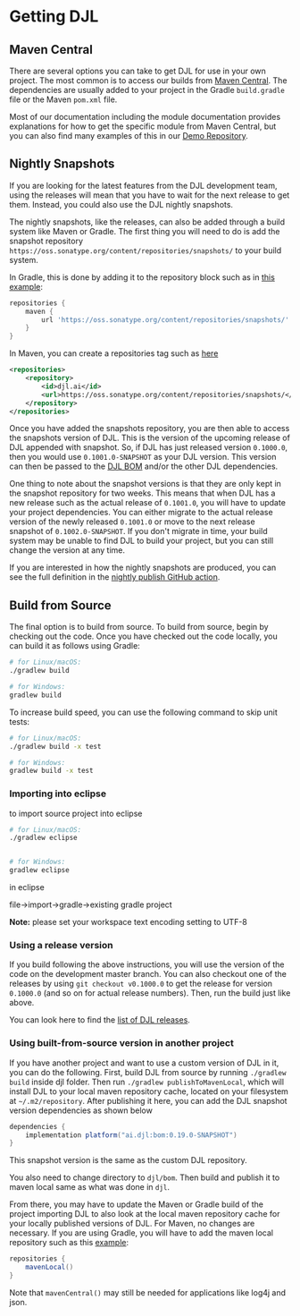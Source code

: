 # Getting DJL

## Maven Central

There are several options you can take to get DJL for use in your own project. The most common is to access our builds from [Maven Central](https://mvnrepository.com/artifact/ai.djl). The dependencies are usually added to your project in the Gradle `build.gradle` file or the Maven `pom.xml` file.

Most of our documentation including the module documentation provides explanations for how to get the specific module from Maven Central, but you can also find many examples of this in our [Demo Repository](https://github.com/deepjavalibrary/djl-demo).

## Nightly Snapshots
  
If you are looking for the latest features from the DJL development team, using the releases will mean that you have to wait for the next release to get them. Instead, you could also use the DJL nightly snapshots.

The nightly snapshots, like the releases, can also be added through a build system like Maven or Gradle. The first thing you will need to do is add the snapshot repository `https://oss.sonatype.org/content/repositories/snapshots/` to your build system.

In Gradle, this is done by adding it to the repository block such as in [this example](https://github.com/deepjavalibrary/djl-serving/blob/master/build.gradle#L23):

```groovy
repositories {
    maven {
        url 'https://oss.sonatype.org/content/repositories/snapshots/'
    }
}
```

In Maven, you can create a repositories tag such as [here](https://github.com/deepjavalibrary/djl/blob/master/examples/pom.xml#L17)

```xml
<repositories>
    <repository>
        <id>djl.ai</id>
        <url>https://oss.sonatype.org/content/repositories/snapshots/</url>
    </repository>
</repositories>

```

Once you have added the snapshots repository, you are then able to access the snapshots version of DJL. This is the version of the upcoming release of DJL appended with snapshot. So, if DJL has just released version `0.1000.0`, then you would use `0.1001.0-SNAPSHOT` as your DJL version. This version can then be passed to the [DJL BOM](../bom/README.md) and/or the other DJL dependencies.

One thing to note about the snapshot versions is that they are only kept in the snapshot repository for two weeks. This means that when DJL has a new release such as the actual release of `0.1001.0`, you will have to update your project dependencies. You can either migrate to the actual release version of the newly released `0.1001.0` or move to the next release snapshot of `0.1002.0-SNAPSHOT`. If you don't migrate in time, your build system may be unable to find DJL to build your project, but you can still change the version at any time.

If you are interested in how the nightly snapshots are produced, you can see the full definition in the [nightly publish GitHub action](https://github.com/deepjavalibrary/djl/blob/master/.github/workflows/nightly_publish.yml).

## Build from Source

The final option is to build from source.
To build from source, begin by checking out the code.
Once you have checked out the code locally, you can build it as follows using Gradle:

```sh
# for Linux/macOS:
./gradlew build

# for Windows:
gradlew build
```

To increase build speed, you can use the following command to skip unit tests:

```sh
# for Linux/macOS:
./gradlew build -x test

# for Windows:
gradlew build -x test
```

### Importing into eclipse

to import source project into eclipse

```sh
# for Linux/macOS:
./gradlew eclipse


# for Windows:
gradlew eclipse

```

in eclipse 

file->import->gradle->existing gradle project

**Note:** please set your workspace text encoding setting to UTF-8

### Using a release version

If you build following the above instructions, you will use the version of the code on the development master branch. You can also checkout one of the releases by using `git checkout v0.1000.0` to get the release for version `0.1000.0` (and so on for actual release numbers). Then, run the build just like above.

You can look here to find the [list of DJL releases](https://github.com/deepjavalibrary/djl/releases).

### Using built-from-source version in another project

If you have another project and want to use a custom version of DJL in it, you can do the following. First, build DJL from source by running `./gradlew build` inside djl folder. Then run `./gradlew publishToMavenLocal`, which will install DJL to your local maven repository cache, located on your filesystem at `~/.m2/repository`. After publishing it here, you can add the DJL snapshot version dependencies as shown below 

```groovy
dependencies {
    implementation platform("ai.djl:bom:0.19.0-SNAPSHOT")
}
```

This snapshot version is the same as the custom DJL repository. 

You also need to change directory to `djl/bom`. Then build and publish it to maven local same as what was done in `djl`.

From there, you may have to update the Maven or Gradle build of the project importing DJL to also look at the local maven repository cache for your locally published versions of DJL. For Maven, no changes are necessary. If you are using Gradle, you will have to add the maven local repository such as this [example](https://github.com/deepjavalibrary/djl-demo/blob/135c969d66d98d1672852e53a37e52ca1da3e325/pneumonia-detection/build.gradle#L11):

```groovy
repositories {
    mavenLocal()
}
```

Note that `mavenCentral()` may still be needed for applications like log4j and json.